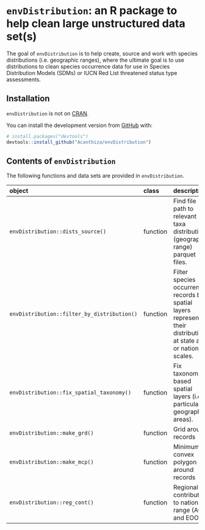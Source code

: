 
<!-- README.md is generated from README.Rmd. Please edit that file -->

# `envDistribution`: an R package to help clean large unstructured data set(s)

<!-- badges: start -->
<!-- badges: end -->

The goal of `envDistribution` is to help create, source and work with
species distributions (i.e. geographic ranges), where the ultimate goal
is to use distributions to clean species occurrence data for use in
Species Distribution Models (SDMs) or IUCN Red List threatened status
type assessments.

## Installation

`envDistribution` is not on [CRAN](https://CRAN.R-project.org).

You can install the development version from
[GitHub](https://github.com/) with:

``` r
# install.packages("devtools")
devtools::install_github("Acanthiza/envDistribution")
```

## Contents of `envDistribution`

The following functions and data sets are provided in `envDistribution`.

| object                                      | class    | description                                                                                                           |
|:--------------------------------------------|:---------|:----------------------------------------------------------------------------------------------------------------------|
| `envDistribution::dists_source()`           | function | Find file path to relevant taxa distribution (geographic range) parquet files.                                        |
| `envDistribution::filter_by_distribution()` | function | Filter species occurrence records by spatial layers representing their distributions at state and or national scales. |
| `envDistribution::fix_spatial_taxonomy()`   | function | Fix taxonomies based spatial layers (i.e. in particular geographic areas).                                            |
| `envDistribution::make_grd()`               | function | Grid around records                                                                                                   |
| `envDistribution::make_mcp()`               | function | Minimum convex polygon around records                                                                                 |
| `envDistribution::reg_cont()`               | function | Regional contribution to national range (AOO and EOO)                                                                 |
